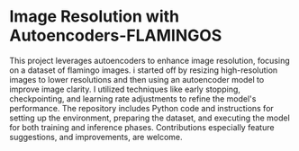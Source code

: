 # Image Resolution with Autoencoders-FLAMINGOS
This project leverages autoencoders to enhance image resolution, focusing on a dataset of flamingo images. i started off by resizing high-resolution images to lower resolutions and then using an autoencoder model to improve image clarity. I utilized techniques like early stopping, checkpointing, and learning rate adjustments to refine the model's performance. The repository includes Python code and instructions for setting up the environment, preparing the dataset, and executing the model for both training and inference phases. Contributions especially feature suggestions, and improvements, are welcome.
